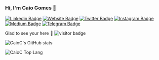 ### Hi, I'm Caio Gomes 👋

[![Linkedin Badge](https://img.shields.io/badge/-LinkedIn-0e76a8?style=flat-square&logo=Linkedin&logoColor=white)](https://www.linkedin.com/in/caiocgomes/)
[![Website Badge](https://img.shields.io/badge/Website-3b5998?style=flat-square&logo=google-chrome&logoColor=white)](https://caioc.dev/)
[![Twitter Badge](https://img.shields.io/badge/-Twitter-00acee?style=flat-square&logo=Twitter&logoColor=white)](https://twitter.com/caioc)
[![Instagram Badge](https://img.shields.io/badge/-Instagram-e4405f?style=flat-square&logo=Instagram&logoColor=white)](https://www.instagram.com/caiocgomes)
[![Medium Badge](https://img.shields.io/badge/medium-%2312100E.svg?&style=for-square&logo=medium&logoColor=white)](https://caioc.medium.com/)
[![Telegram Badge](https://img.shields.io/badge/-Telegram-0088cc?style=flat-square&logo=Telegram&logoColor=white)](https://t.me/caioc)

Glad to see your here 🤩 ![visitor badge](https://visitor-badge.glitch.me/badge?page_id=caioc-meli.visitor-badge)

![CaioC's GitHub stats](https://github-readme-stats.vercel.app/api?username=caioc-meli&show_icons=true&theme=chartreuse-dark&count_private=true)

![CaioC Top Lang](https://github-readme-stats.vercel.app/api/top-langs/?username=caioc-meli&count_private=true&theme=chartreuse-dark)


<!--
**caioc_meli/caioc_meli** is a ✨ _special_ ✨ repository because its `README.md` (this file) appears on your GitHub profile.

Here are some ideas to get you started:

- 🔭 I’m currently working on ...
- 🌱 I’m currently learning ...
- 👯 I’m looking to collaborate on ...
- 🤔 I’m looking for help with ...
- 💬 Ask me about ...
- 📫 How to reach me: ...
- 😄 Pronouns: ...
- ⚡ Fun fact: ...
-->
